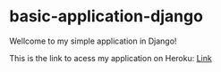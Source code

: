 # basic-application-django
Wellcome to my simple application in Django!

This is the link to acess my application on Heroku: [Link](https://app-django2-dt.herokuapp.com/)
